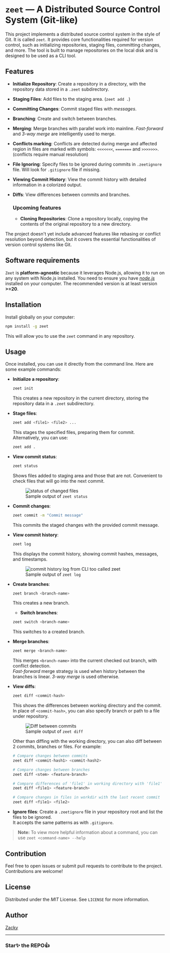 # `zeet` ― A Distributed Source Control System (Git-like)

This project implements a distributed source control system in the style of Git. It is called `zeet`. It provides core functionalities required for version control, such as initializing repositories, staging files, committing changes, and more. The tool is built to manage repositories on the local disk and is designed to be used as a CLI tool.

## Features

- **Initialize Repository**: Create a repository in a directory, with the repository data stored in a `.zeet` subdirectory.
- **Staging Files**: Add files to the staging area. (`zeet add .`)
- **Committing Changes**: Commit staged files with _messages_.
- **Branching**: Create and switch between branches.
- **Merging**: Merge branches with parallel work into mainline. _Fast-forward_ and _3-way merge_ are intelligently used to merge.
- **Conflicts marking**: Conflicts are detected during merge and affected region in files are marked with symbols: `<<<<<<<`, `=======` and `>>>>>>>`.(conflicts require manual resolution)
- **File Ignoring**: Specify files to be ignored during commits in `.zeetignore` file. Will look for `.gitignore` file if missing.
- **Viewing Commit History**: View the commit history with detailed information in a colorized output.
- **Diffs**: View differences between commits and branches.

  ### Upcoming features

  - **Cloning Repositories**: Clone a repository locally, copying the contents of the original repository to a new directory.

The project doesn't yet include advanced features like rebasing or conflict resolution beyond detection, but it covers the essential functionalities of version control systems like Git.

## Software requirements

`Zeet` is **platform-agnostic** because it leverages Node.js, allowing it to run on any system with Node.js installed.
You need to ensure you have [_node.js_](https://nodejs.org/en/download/package-manager) installed on your computer. The recommended version is at least version **>=20**.

## Installation

Install globally on your computer:

```bash
npm install -g zeet
```

This will allow you to use the `zeet` command in any repository.

## Usage

Once installed, you can use it directly from the command line. Here are some example commands:

- **Initialize a repository**:

  ```bash
  zeet init
  ```

  This creates a new repository in the current directory, storing the repository data in a `.zeet` subdirectory.

- **Stage files**:

  ```bash
  zeet add <file1> <file2> ...
  ```

  This stages the specified files, preparing them for commit.  
  Alternatively, you can use:

  ```bash
  zeet add .
  ```

- **View commit status**:

  ```bash
  zeet status
  ```

  Shows files added to staging area and those that are not. Convenient to check files that will go into the next commit.

  <figure>
    <img src="https://raw.githubusercontent.com/hane-smitter/zeet/refs/heads/assets/zeet-status-out.jpg" alt="status of changed files" />
    <br />
    <figcaption>Sample output of <code>zeet status</code></figcaption>
  </figure>

- **Commit changes**:

  ```bash
  zeet commit -m "Commit message"
  ```

  This commits the staged changes with the provided commit message.

- **View commit history**:

  ```bash
  zeet log
  ```

  This displays the commit history, showing commit hashes, messages, and timestamps.

  <figure>
    <img src="https://raw.githubusercontent.com/hane-smitter/zeet/refs/heads/assets/zeet-log-out.jpg" alt="commit history log from CLI too called zeet" />
    <br />
    <figcaption>Sample output of <code>zeet log</code></figcaption>
  </figure>

- **Create branches**:

  ```bash
  zeet branch <branch-name>
  ```

  This creates a new branch.

  - **Switch branches**:

  ```bash
  zeet switch <branch-name>
  ```

  This switches to a created branch.

- **Merge branches**:

  ```bash
  zeet merge <branch-name>
  ```

  This merges `<branch-name>` into the current checked out branch, with conflict detection.  
  _Fast-forward_ merge strategy is used when history between the branches is linear. _3-way merge_ is used otherwise.

- **View diffs**:

  ```bash
  zeet diff <commit-hash>
  ```

  This shows the differences between working directory and the commit. In place of `<commit-hash>`, you can also specify branch or path to a file under repository.

  <figure>
    <img src="https://raw.githubusercontent.com/hane-smitter/zeet/refs/heads/assets/zeet-diff-out.jpg" alt="Diff between commits" />
    <br />
    <figcaption>Sample output of <code>zeet diff</code></figcaption>
  </figure>

  Other than diffing with the working directory, you can also diff between 2 commits, branches or files. For example:

  ```bash
  # Compare changes between commits
  zeet diff <commit-hash1> <commit-hash2>

  # Compare changes between branches
  zeet diff <stem> <feature-branch>

  # Compare differences of 'file1' in working directory with 'file1' in 'feature-branch'
  zeet diff <file1> <feature-branch>

  # Compare changes in files in workdir with the last recent commit
  zeet diff <file1> <file2>
  ```

- **Ignore files**:
  Create a `.zeetignore` file in your repository root and list the files to be ignored.  
  It accepts the same patterns as with `.gitignore`.

<!-- - **Clone a repository**:
  ```bash
  zeet clone <source-directory> <destination-directory>
  ```
  This clones the repository from the source directory to the destination directory. -->

> **Note:** To view more helpful information about a command, you can use `zeet <command-name> --help`

## Contribution

Feel free to open issues or submit pull requests to contribute to the project. Contributions are welcome!

## License

Distributed under the _MIT_ License. See `LICENSE` for more information.

## Author

[Zacky](https://lookupzach.netlify.app)

---

### Star✨ the REPO👍
